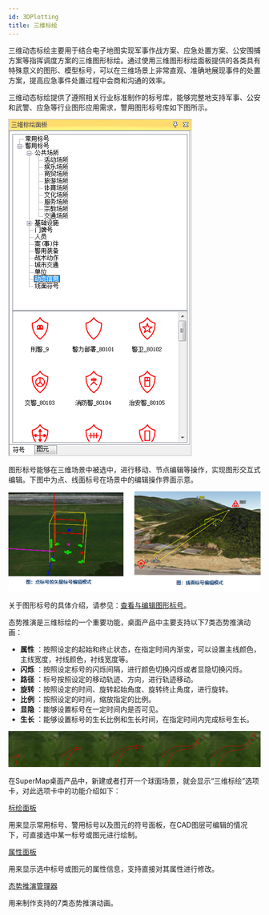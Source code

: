 ```yaml
---
id: 3DPlotting
title: 三维标绘
---
```

三维动态标绘主要用于结合电子地图实现军事作战方案、应急处置方案、公安围捕方案等指挥调度方案的三维图形标绘。通过使用三维图形标绘面板提供的各类具有特殊意义的图形、模型标号，可以在三维场景上非常直观、准确地展现事件的处置方案，提高应急事件处置过程中会商和沟通的效率。

三维动态标绘提供了遵照相关行业标准制作的标号库，能够完整地支持军事、公安和武警、应急等行业图形应用需求，警用图形标号库如下图所示。

![](../img/3DPlottingPanel.png)  


图形标号能够在三维场景中被选中，进行移动、节点编辑等操作，实现图形交互式编辑。下图中为点、线面标号在场景中的编辑操作界面示意。

![](../img/MarkEdit_Vector_1.png) 

关于图形标号的具体介绍，请参见：[查看与编辑图形标号](IntroduceMark)。

态势推演是三维标绘的一个重要功能，桌面产品中主要支持以下7类态势推演动画：

* **属性** ：按照设定的起始和终止状态，在指定时间内渐变，可以设置主线颜色，主线宽度，衬线颜色，衬线宽度等。
* **闪烁** ：按照设定标号的闪烁间隔，进行颜色切换闪烁或者显隐切换闪烁。
* **路径** ：标号按照设定的移动轨迹、方向，进行轨迹移动。
* **旋转** ：按照设定的时间、旋转起始角度、旋转终止角度，进行旋转。
* **比例** ：按照设定的时间，缩放指定的比例。
* **显隐** ：能够设置标号在一定时间内是否可见。
* **生长** ：能够设置标号的生长比例和生长时间，在指定时间内完成标号生长。

![](../img/grow.png)  


在SuperMap桌面产品中，新建或者打开一个球面场景，就会显示“三维标绘”选项卡，对此选项卡中的功能介绍如下：

[ 标绘面板](Introduce3DPlottingPanel)

用来显示常用标号、警用标号以及图元的符号面板，在CAD图层可编辑的情况下，可直接选中某一标号或图元进行绘制。

[属性面板](PropertyPanel_3D)

用来显示选中标号或图元的属性信息，支持直接对其属性进行修改。

[态势推演管理器](../AnimationManager)

用来制作支持的7类态势推演动画。
